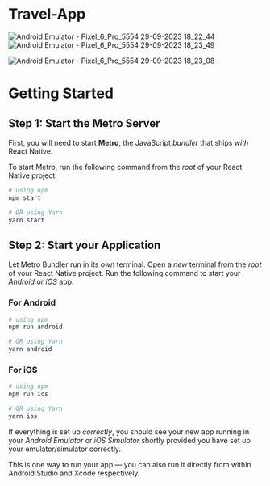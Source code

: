 # Travel-App

![Android Emulator - Pixel_6_Pro_5554 29-09-2023 18_22_44](https://github.com/spraveensundar/Travel-App-React-Native/assets/131776093/20b1eb89-8cc8-47bd-856d-ac39291d4fb6)   ![Android Emulator - Pixel_6_Pro_5554 29-09-2023 18_23_49](https://github.com/spraveensundar/Travel-App-React-Native/assets/131776093/db2053e3-c906-4abb-bd5d-e43047671277)


![Android Emulator - Pixel_6_Pro_5554 29-09-2023 18_23_08](https://github.com/spraveensundar/Travel-App-React-Native/assets/131776093/52ec08a1-1307-4340-8f1a-3a2d41e82c9f)

# Getting Started

## Step 1: Start the Metro Server

First, you will need to start **Metro**, the JavaScript _bundler_ that ships _with_ React Native.

To start Metro, run the following command from the _root_ of your React Native project:

```bash
# using npm
npm start

# OR using Yarn
yarn start
```

## Step 2: Start your Application

Let Metro Bundler run in its _own_ terminal. Open a _new_ terminal from the _root_ of your React Native project. Run the following command to start your _Android_ or _iOS_ app:

### For Android

```bash
# using npm
npm run android

# OR using Yarn
yarn android
```

### For iOS

```bash
# using npm
npm run ios

# OR using Yarn
yarn ios
```

If everything is set up _correctly_, you should see your new app running in your _Android Emulator_ or _iOS Simulator_ shortly provided you have set up your emulator/simulator correctly.

This is one way to run your app — you can also run it directly from within Android Studio and Xcode respectively.


